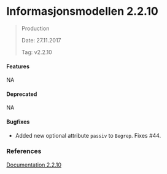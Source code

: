 # Informasjonsmodellen 2.2.10

> Production
>
> Date: 27.11.2017
>
> Tag: v2.2.10

#### Features

NA

#### Deprecated

NA

#### Bugfixes

* Added new optional attribute `passiv` to `Begrep`.  Fixes #44.

### References

[Documentation 2.2.10](https://informasjonsmodell.felleskomponent.no/?v=v2.2.10)